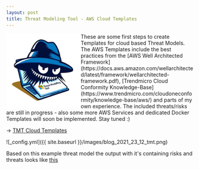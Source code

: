```yaml
---
layout: post
title: Threat Modeling Tool - AWS Cloud Templates
---
```


<img height="200" align="left" src="/images/tm-tool-logo.png" >
These are some first steps to create Templates for cloud based Threat Models. The AWS Templates include the best practices from the [AWS Well Architected Framework](https://docs.aws.amazon.com/wellarchitected/latest/framework/wellarchitected-framework.pdf), [Trendmicro Cloud Conformity Knowledge-Base](https://www.trendmicro.com/cloudoneconformity/knowledge-base/aws/) and parts of my own experience. The included threats/risks are still in progress - also some more AWS Services and dedicated Docker Templates will soon be implemented. Stay tuned :) 

-> [TMT Cloud Templates](https://github.com/BenjiTrapp/tmt-cloud-templates)

![_config.yml]({{ site.baseurl }}/images/blog_2021_23_12_tmt.png)

Based on this example threat model the output with it's containing risks and threats looks like [this](/assets/posts/aws_tmt_report.htm)
